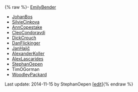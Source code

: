 {% raw %}- [EmilyBender](https://blog.inductorsoftware.com/docsproto/summits/EmilyBender)
- [JohanBos](/JohanBos)
- [SilvieCinkova](/SilvieCinkova)
- [AnnCopestake](https://blog.inductorsoftware.com/docsproto/summits/AnnCopestake)
- [CleoCondoravdi](/CleoCondoravdi)
- [DickCrouch](/DickCrouch)
- [DanFlickinger](https://blog.inductorsoftware.com/docsproto/summits/DanFlickinger)
- [JanHajič](/JanHaji%C4%8D)
- [AlexanderKoller](https://blog.inductorsoftware.com/docsproto/summits/AlexanderKoller)
- [AlexLascarides](https://blog.inductorsoftware.com/docsproto/summits/AlexLascarides)
- [StephanOepen](https://blog.inductorsoftware.com/docsproto/summits/StephanOepen)
- TimOGorman
- [WoodleyPackard](/WoodleyPackard)

Last update: 2014-11-15 by StephanOepen [[edit](https://github.com/delph-in/docs/wiki/CcsGroup/_edit)]{% endraw %}